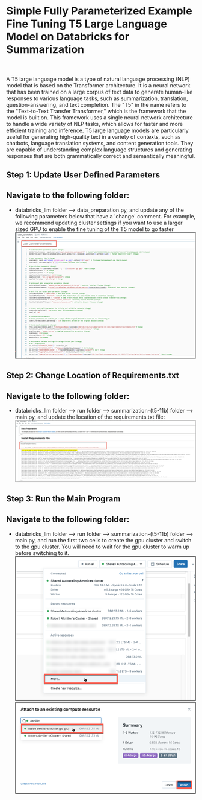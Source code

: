 # Simple Fully Parameterized Example Fine Tuning T5 Large Language Model on Databricks for Summarization<br><br>

A T5 large language model is a type of natural language processing (NLP) model that is based on the Transformer architecture. It is a neural network that has been trained on a large corpus of text data to generate human-like responses to various language tasks, such as summarization, translation, question-answering, and text completion.  The "T5" in the name refers to the "Text-to-Text Transfer Transformer," which is the framework that the model is built on. This framework uses a single neural network architecture to handle a wide variety of NLP tasks, which allows for faster and more efficient training and inference.  T5 large language models are particularly useful for generating high-quality text in a variety of contexts, such as chatbots, language translation systems, and content generation tools. They are capable of understanding complex language structures and generating responses that are both grammatically correct and semantically meaningful.


## Step 1: Update User Defined Parameters
## Navigate to the following folder: 
- databricks_llm folder --> data_preparation.py, and update any of the following parameters below that have a 'change' comment.  For example, we recommend updating cluster settings if you want to use a larger sized GPU to enable the fine tuning of the T5 model to go faster<br>
![user_parameters.png](/readme_images/user_parameters.png)

## Step 2: Change Location of Requirements.txt
## Navigate to the following folder: 
- databricks_llm folder --> run folder --> summarization-(t5-11b) folder --> main.py, and update the location of the requirements.txt file:<br>
![update_requirements_path.png](/readme_images/update_requirements_path.png)

## Step 3: Run the Main Program 
## Navigate to the following folder: 
- databricks_llm folder --> run folder --> summarization-(t5-11b) folder --> main.py, and run the first two cells to create the gpu cluster and switch to the gpu cluster.  You will need to wait for the gpu cluster to warm up before switching to it.<br>
![switch_cluster1.png](/readme_images/switch_cluster1.png)
![switch_cluster2.png](/readme_images/switch_cluster2.png)

